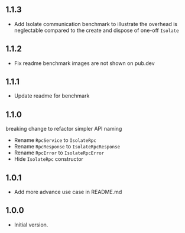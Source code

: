 ## 1.1.3

- Add Isolate communication benchmark to illustrate the overhead is neglectable 
compared to the create and dispose of one-off `Isolate`


## 1.1.2

- Fix readme benchmark images are not shown on pub.dev

## 1.1.1

- Update readme for benchmark

## 1.1.0

breaking change to refactor simpler API naming

- Rename `RpcService` to `IsolateRpc`
- Rename `RpcResponse` to `IsolateRpcResponse`
- Rename `RpcError` to `IsolateRpcError`
- Hide `IsolateRpc` constructor

## 1.0.1

- Add more advance use case in README.md

## 1.0.0

- Initial version.
